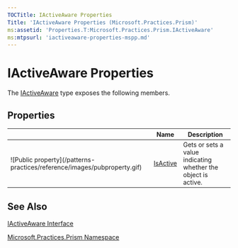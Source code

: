 ```yaml
---
TOCTitle: IActiveAware Properties
Title: 'IActiveAware Properties (Microsoft.Practices.Prism)'
ms:assetid: 'Properties.T:Microsoft.Practices.Prism.IActiveAware'
ms:mtpsurl: 'iactiveaware-properties-mspp.md'
---
```



# IActiveAware Properties

The [IActiveAware](/patterns-practices/reference/iactiveaware-interface-mspp) type exposes the following members.

## Properties


<table>

<thead>
<tr class="header">
<th> </th>
<th>Name</th>
<th>Description</th>
</tr>
</thead>
<tbody>
<tr class="odd">
<td>![Public property](/patterns-practices/reference/images/pubproperty.gif)</td>
<td><a href="/patterns-practices/reference/iactiveaware-isactive-property-mspp">IsActive</a></td>
<td><div class="summary">
Gets or sets a value indicating whether the object is active.
</div></td>
</tr>
</tbody>
</table>

## See Also

[IActiveAware Interface](/patterns-practices/reference/iactiveaware-interface-mspp)

[Microsoft.Practices.Prism Namespace](/patterns-practices/reference/iactiveaware-properties-mspp)
